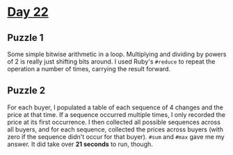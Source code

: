 # [Day 22](https://adventofcode.com/2024/day/22)

## Puzzle 1

Some simple bitwise arithmetic in a loop.  Multiplying and dividing by powers of
2 is really just shifting bits around.  I used Ruby's `#reduce` to repeat the
operation a number of times, carrying the result forward.

## Puzzle 2

For each buyer, I populated a table of each sequence of 4 changes and the price
at that time.  If a sequence occurred multiple times, I only recorded the price
at its first occurrence.  I then collected all possible sequences across all
buyers, and for each sequence, collected the prices across buyers (with zero if
the sequence didn't occur for that buyer).  `#sum` and `#max` gave me my answer.
It did take over **21 seconds** to run, though.
